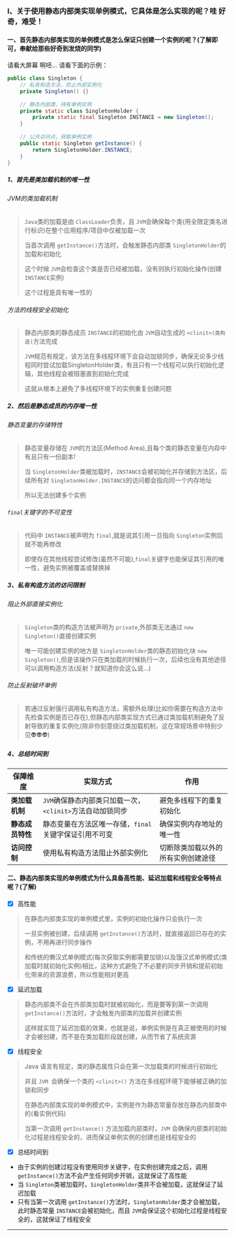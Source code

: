 ### I、关于使用静态内部类实现单例模式，它具体是怎么实现的呢？哇 好奇，难受！

#### 一、首先静态内部类实现的单例模式是怎么保证只创建一个实例的呢？(了解即可，奉献给那些好奇到发烧的同学)

请看大屏幕 啊呸...   请看下面的示例：

```java
public class Singleton {
    // 私有构造方法，防止外部实例化
    private Singleton() {}
  
    // 静态内部类，持有单例实例
    private static class SingletonHolder {
        private static final Singleton INSTANCE = new Singleton();
    }
  
    // 公共访问点，获取单例实例
    public static Singleton getInstance() {
        return SingletonHolder.INSTANCE;
    }
}
```

##### 1、首先是类加载机制的唯一性

###### JVM的类加载机制

> `Java`类的加载是由 `ClassLoader`负责，且 `JVM`会确保每个类(用全限定类名进行标识)在整个应用程序/项目中仅被加载一次
>
> 当首次调用 `getInstance()`方法时，会触发静态内部类 `SingletonHolder`的加载和初始化
>
> 这个时候 `JVM`会检查这个类是否已经被加载，没有则执行初始化操作(创建 `INSTANCE`实例)
>
> 这个过程是具有唯一性的

###### <clinit>方法的线程安全初始化

> 静态内部类的静态成员 `INSTANCE`的初始化由 `JVM`自动生成的 `<clinit>(类构造)`方法完成
>
> `JVM`规范有规定，该方法在多线程环境下会自动加锁同步，确保无论多少线程同时尝试加载SingletonHolder类，有且只有一个线程可以执行初始化逻辑，其他线程会被阻塞直到初始化完成
>
> 这就从根本上避免了多线程环境下的实例重复创建问题

##### 2、然后是静态成员的内存唯一性

###### 静态变量的存储特性

> 静态变量存储在 `JVM`的方法区(Method Area),且每个类的静态变量在内存中有且只有一份副本!
>
> 当 `SingletonHolder`类被加载时，`INSTANCE`会被初始化并存储到方法区，后续所有对 `SingletonHolder.INSTANCE`的访问都会指向同一个内存地址
>
> 所以无法创建多个实例

###### `final`关键字的不可变性

> 代码中 `INSTANCE`被声明为 `final`,就是说其引用一旦指向 `Singleton`实例后就不能再修改
>
> 即使存在其他线程尝试修改(虽然不可能),`final`关键字也能保证其引用的唯一性，避免实例被覆盖或替换掉

##### 3、私有构造方法的访问限制

###### 阻止外部直接实例化

> `Singleton`类的构造方法被声明为 `private`,外部类无法通过 `new Singleton()`直接创建实例
>
> 唯一可能创建实例的地方是 `SingletonHolder`类的静态初始化块 `new Singleton()`,但是该操作只在类加载的时候执行一次，后续也没有其他途径可以调用构造方法(反射？就知道你会这么说...)

###### 防止反射破坏单例

> 若通过反射强行调用私有构造方法，需额外处理(比如你需要在构造方法中先检查实例是否已存在),但静态内部类实现方式已通过类加载机制避免了反射导致的重复实例化(除非你刻意绕过类加载机制，这在常规场景中特别少见👽👽👽)

##### 4、总结时间到

| 保障维度               | 实现方式                                                      | 作用                               |
| ---------------------- | ------------------------------------------------------------- | ---------------------------------- |
| **类加载机制**   | `JVM`确保静态内部类只加载一次，`<clinit>`方法自动加锁同步 | 避免多线程下的重复初始化           |
| **静态成员特性** | 静态变量在方法区唯一存储，`final`关键字保证引用不可变       | 确保实例内存地址的唯一性           |
| **访问控制**     | 使用私有构造方法阻止外部实例化                                | 切断除类加载以外的所有实例创建途径 |

#### 二、静态内部类实现的单例模式为什么具备高性能、延迟加载和线程安全等特点呢？(了解)

* [X] 高性能

> 在静态内部类实现的单例模式里，实例的初始化操作只会执行一次
>
> 一旦实例被创建，后续调用 `getInstance()`方法时，就直接返回已存在的实例，不用再进行同步操作
>
> 和传统的懒汉式单例模式(每次获取实例都需要加锁)以及饿汉式单例模式(类加载时就初始化实例)相比，这种方式避免了不必要的同步开销和提前初始化带来的资源浪费，所以性能相对更高

* [X] 延迟加载

> 静态内部类不会在外部类加载时就被初始化，而是要等到第一次调用 `getInstance()`方法时，才会触发内部类的加载并创建实例
>
> 这样就实现了延迟加载的效果，也就是说，单例实例是在真正被使用的时候才会被创建，而不是在类加载阶段就创建，从而节省了系统资源

* [X] 线程安全

> Java 语言有规定，类的静态属性只会在第一次加载类的时候进行初始化
>
> 并且 `JVM `会确保一个类的 `<clinit>()` 方法在多线程环境下能够被正确的加锁和同步
>
> 在静态内部类实现的单例模式中，实例是作为静态常量存放在静态内部类中的(看实例代码)
>
> 当第一次调用 `getInstance()` 方法加载内部类时，`JVM` 会确保内部类的初始化过程是线程安全的，进而保证单例实例的创建也是线程安全的

* [X] 总结时间到

* 由于实例的创建过程没有使用同步关键字，在实例创建完成之后，调用 `getInstance()`方法不会产生任何同步开销，这就保证了高性能
* 当 `Singleton`类被加载时，`SingletonHolder`类并不会被加载，这就保证了延迟加载
* 只有当第一次调用 `getInstance()`方法时，`SingletonHolder`类才会被加载，此时静态常量 `INSTANCE`会被初始化，而且 `JVM`会保证这个初始化过程是线程安全的，这就保证了线程安全

---

